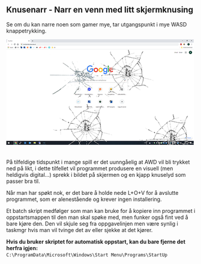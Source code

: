 ﻿## Knusenarr - Narr en venn med litt skjermknusing  

Se om du kan narre noen som gamer mye, tar utgangspunkt i mye WASD knappetrykking.  

![Example UI](example_ui.png)  
   
   
På tilfeldige tidspunkt i mange spill er det uunngåelig at AWD vil bli trykket ned på likt, 
i dette tilfellet vil programmet produsere en visuell (men heldigvis digital...) 
sprekk i bildet på skjermen og en kjapp knuselyd som passer bra til.  

Når man har spøkt nok, er det bare å holde nede L+O+V for å avslutte programmet, som er alenestående og krever ingen installering.  

Et batch skript medfølger som man kan bruke for å kopiere inn programmet i oppstartsmappen til den man skal spøke med, 
men funker også fint ved å bare kjøre den. Den vil skjule seg fra oppgavelinjen men være synlig i taskmgr hvis man vil 
tvinge det av eller sjekke at det kjører.  

**Hvis du bruker skriptet for automatisk oppstart, kan du bare fjerne det herfra igjen:**  
```C:\ProgramData\Microsoft\Windows\Start Menu\Programs\StartUp```